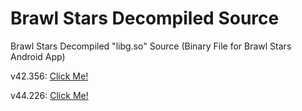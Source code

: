 # Brawl Stars Decompiled Source

Brawl Stars Decompiled "libg.so" Source (Binary File for Brawl Stars Android App)

v42.356: [Click Me!](https://drive.google.com/file/d/1pdSDmx1uGX1GHzhfsG5s1Oa9YgGFVoAY/view?usp=sharing)

v44.226: [Click Me!](https://drive.google.com/file/d/1ydE_aTxL21HuvPekC5OqEl2XpE_lJWUE/view?usp=sharing)
